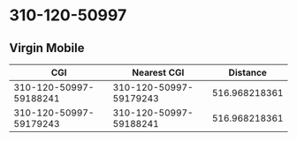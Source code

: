 # 310-120-50997
## Virgin Mobile


| CGI | Nearest CGI | Distance |
|-----|-------------|----------|
| 310-120-50997-59188241 | 310-120-50997-59179243 | 516.968218361 |
| 310-120-50997-59179243 | 310-120-50997-59188241 | 516.968218361 |
